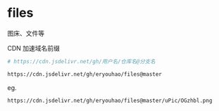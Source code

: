 # files
图床、文件等

CDN 加速域名前缀

```bash
# https://cdn.jsdelivr.net/gh/用户名/仓库名@分支名

https://cdn.jsdelivr.net/gh/eryouhao/files@master
```

eg.
```
https://cdn.jsdelivr.net/gh/eryouhao/files@master/uPic/OGzhbl.png
```
